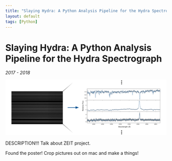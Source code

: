 ```yaml
---
title: "Slaying Hydra: A Python Analysis Pipeline for the Hydra Spectrograph."
layout: default
tags: [Python]
---
```


# Slaying Hydra: A Python Analysis Pipeline for the Hydra Spectrograph

*2017 - 2018*

![Pipeline Diagram](/assets/img/hydra-diagram.svg)

DESCRIPTION!!! Talk about ZEIT project.

Found the poster! Crop pictures out on mac and make a things!
